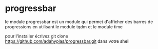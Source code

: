 # progressbar

le module progressbar est un module qui permet d'afficher des barres de progressions en utilisant le module tqdm et le module time

pour l'installer écrivez git clone https://github.com/adahyplas/progressbar.git dans votre shell
